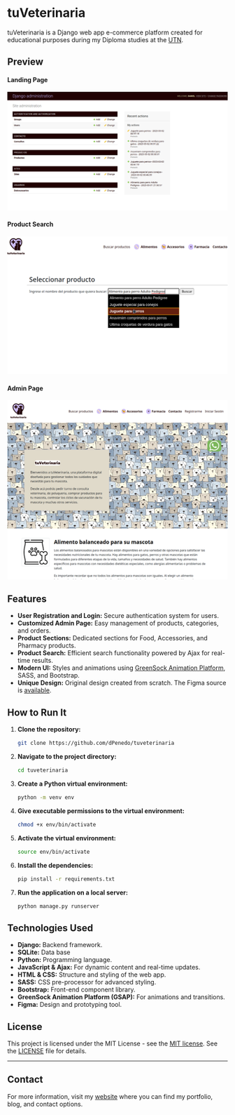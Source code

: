 # tuVeterinaria

tuVeterinaria is a Django web app e-commerce platform created for educational purposes during my Diploma studies at the [UTN](https://www.frba.utn.edu.ar/).

## Preview

#### Landing Page
![Home Page](screenshots/captura-admin.png)
#### Product Search 
![Product Search](screenshots/captura-search.png)
#### Admin Page 
![Admin Page](screenshots/captura-tuveterinaria.png)


## Features

- **User Registration and Login:** Secure authentication system for users.
- **Customized Admin Page:** Easy management of products, categories, and orders.
- **Product Sections:** Dedicated sections for Food, Accessories, and Pharmacy products.
- **Product Search:** Efficient search functionality powered by Ajax for real-time results.
- **Modern UI:** Styles and animations using [GreenSock Animation Platform](https://greensock.com/), SASS, and Bootstrap.
- **Unique Design:** Original design created from scratch. The Figma source is [available](https://www.figma.com/design/siyM2a68nuTt1syVqaN1Ao/tuVeterinaria?node-id=0-1).

## How to Run It

1. **Clone the repository:**

    ```bash
    git clone https://github.com/dPenedo/tuveterinaria
    ```

2. **Navigate to the project directory:**

    ```bash
    cd tuveterinaria
    ```

3. **Create a Python virtual environment:**

    ```bash
    python -m venv env
    ```

4. **Give executable permissions to the virtual environment:**

    ```bash
    chmod +x env/bin/activate
    ```

5. **Activate the virtual environment:**

    ```bash
    source env/bin/activate
    ```

6. **Install the dependencies:**

    ```bash
    pip install -r requirements.txt
    ```

7. **Run the application on a local server:**

    ```bash
    python manage.py runserver
    ```



## Technologies Used

- **Django:** Backend framework.
- **SQLite:** Data base
- **Python:** Programming language.
- **JavaScript & Ajax:** For dynamic content and real-time updates.
- **HTML & CSS:** Structure and styling of the web app.
- **SASS:** CSS pre-processor for advanced styling.
- **Bootstrap:** Front-end component library.
- **GreenSock Animation Platform (GSAP):** For animations and transitions.
- **Figma:** Design and prototyping tool.

## License

This project is licensed under the MIT License - see the [MIT license](https://opensource.org/license/mit). See the [LICENSE](LICENSE) file for details.


---
## Contact
For more information, visit my [website](https://dpenedo.com) where you can find my portfolio, blog, and contact options. 
